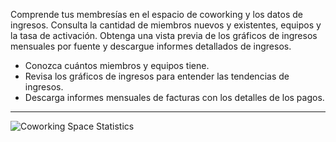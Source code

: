 Comprende tus membresías en el espacio de coworking y los datos de ingresos. Consulta la cantidad de miembros nuevos y existentes, equipos y la tasa de activación. Obtenga una vista previa de los gráficos de ingresos mensuales por fuente y descargue informes detallados de ingresos.

- Conozca cuántos miembros y equipos tiene.
- Revisa los gráficos de ingresos para entender las tendencias de ingresos.
- Descarga informes mensuales de facturas con los detalles de los pagos.

---

![Coworking Space Statistics](https://s3.ap-northeast-2.amazonaws.com/screenshot.andcards.com/andcards-statistics-main-light-en-1920-1200.png)
